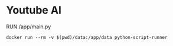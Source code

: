 # Youtube AI
RUN /app/main.py
```shell
docker run --rm -v $(pwd)/data:/app/data python-script-runner
```